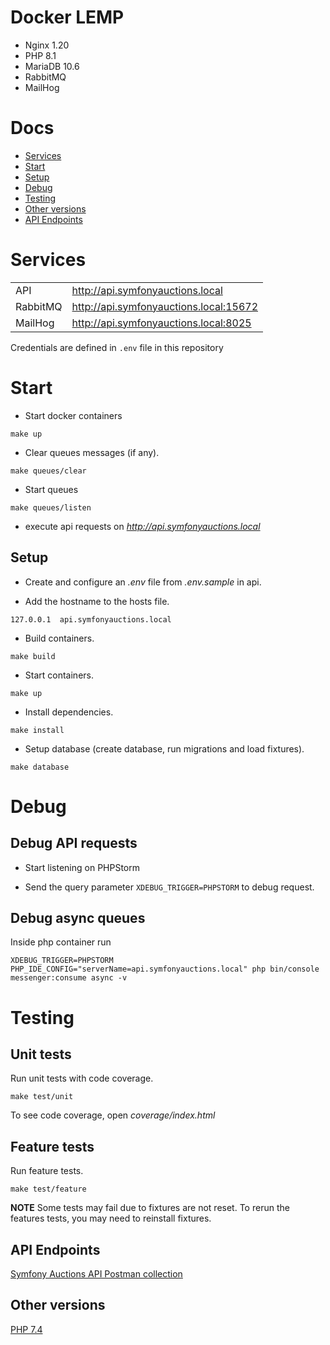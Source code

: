 # Docker LEMP

- Nginx 1.20
- PHP 8.1
- MariaDB 10.6
- RabbitMQ
- MailHog

# Docs

- [Services](#services)
- [Start](#start)
- [Setup](#setup)
- [Debug](#debug)
- [Testing](#testing)
- [Other versions](#other-versions)
- [API Endpoints](#api-endpoints)

# Services

|   	        |   	                                |
|---	        |---	                                |
| API 	        | http://api.symfonyauctions.local  	|  
| RabbitMQ  	| http://api.symfonyauctions.local:15672  |
| MailHog       | http://api.symfonyauctions.local:8025   | 

Credentials are defined in ``.env`` file in this repository

# Start

- Start docker containers
```
make up
```

- Clear queues messages (if any).
```
make queues/clear
```

- Start queues
```
make queues/listen
```

- execute api requests on *http://api.symfonyauctions.local*


## Setup

- Create and configure an *.env* file from *.env.sample* in api.

- Add the hostname to the hosts file.
```
127.0.0.1  api.symfonyauctions.local
```

- Build containers.
```
make build
```

- Start containers.
```
make up
```

- Install dependencies.
```
make install
```

- Setup database (create database, run migrations and load fixtures).
```
make database
```

# Debug

## Debug API requests

- Start listening on PHPStorm

- Send the query parameter ```XDEBUG_TRIGGER=PHPSTORM``` to debug request.

## Debug async queues

Inside php container run

```
XDEBUG_TRIGGER=PHPSTORM PHP_IDE_CONFIG="serverName=api.symfonyauctions.local" php bin/console messenger:consume async -v
```

# Testing

## Unit tests

Run unit tests with code coverage.
```
make test/unit
```

To see code coverage, open *coverage/index.html* 

## Feature tests

Run feature tests.
```
make test/feature
```

**NOTE** Some tests may fail due to fixtures are not reset. To rerun the features tests, you may need to reinstall fixtures.

## API Endpoints

[Symfony Auctions API Postman collection](./doc/symfony_auctions_api.postman_collection.json)


## Other versions

[PHP 7.4](https://github.com/rod86/symfonyauctions-docker/tree/php-7.4)